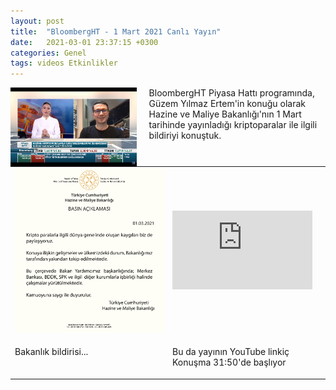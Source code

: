 ```yaml
---
layout: post
title:  "BloombergHT - 1 Mart 2021 Canlı Yayın"
date:   2021-03-01 23:37:15 +0300
categories: Genel
tags: videos Etkinlikler
---
```


<img align="left" src="/assets/BloombergHT-210301_800.jpg" style="width:40%; padding-right:20px"> BloombergHT Piyasa Hattı programında, Güzem Yılmaz Ertem'in konuğu olarak Hazine ve Maliye Bakanlığı'nın 1 Mart tarihinde yayınladığı kriptoparalar ile ilgili bildiriyi konuştuk.  
&nbsp;

<table><tr><td style="width:50%">
<img src="/assets/hazine-maliye-bildiri-210301.png">
</td>
<td style="width:50%">
<iframe width="224" height="126" src="https://www.youtube.com/embed/b_zJXfPPxFE?t=1940" frameborder="0" allowfullscreen></iframe></td></tr>
<tr><td style="width:50%; vertical-align:top">
<p>
Bakanlık bildirisi...  
</p></td>
<td style="width:50%; vertical-align:top">
<p>Bu da yayının YouTube linkiç Konuşma 31:50'de başlıyor</p>
</td></tr> 
</table>
